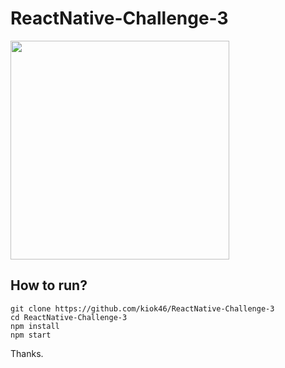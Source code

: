 # ReactNative-Challenge-3

<img src="https://user-images.githubusercontent.com/7335120/34905522-72c5f95c-f880-11e7-9513-60368041e9fd.gif" width="350">


## How to run?

```
git clone https://github.com/kiok46/ReactNative-Challenge-3
cd ReactNative-Challenge-3
npm install
npm start
```

Thanks.
